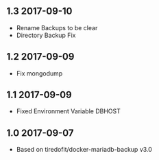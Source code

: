 ## 1.3 2017-09-10 <dave at tiredofit dot ca>

* Rename Backups to be clear
* Directory Backup Fix

## 1.2 2017-09-09 <dave at tiredofit dot ca>

* Fix mongodump

## 1.1 2017-09-09 <dave at tiredofit dot ca>

* Fixed Environment Variable DBHOST

## 1.0 2017-09-07 <dave at tiredofit dot ca>
* Based on tiredofit/docker-mariadb-backup v3.0
